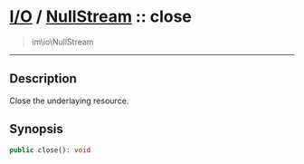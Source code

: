 # [I/O](io.md) / [NullStream](io-NullStream.md) :: close
 > im\io\NullStream
____

## Description
Close the underlaying resource.

## Synopsis
```php
public close(): void
```
